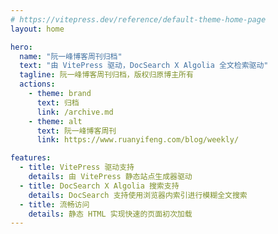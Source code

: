 ```yaml
---
# https://vitepress.dev/reference/default-theme-home-page
layout: home

hero:
  name: "阮一峰博客周刊归档"
  text: "由 VitePress 驱动，DocSearch X Algolia 全文检索驱动"
  tagline: 阮一峰博客周刊归档，版权归原博主所有
  actions:
    - theme: brand
      text: 归档
      link: /archive.md
    - theme: alt
      text: 阮一峰博客周刊
      link: https://www.ruanyifeng.com/blog/weekly/

features:
  - title: VitePress 驱动支持
    details: 由 VitePress 静态站点生成器驱动
  - title: DocSearch X Algolia 搜索支持
    details: DocSearch 支持使用浏览器内索引进行模糊全文搜索
  - title: 流畅访问
    details: 静态 HTML 实现快速的页面初次加载
---
```


